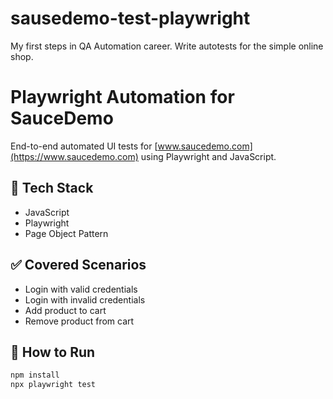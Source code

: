 # sausedemo-test-playwright
My first steps in QA Automation career. Write autotests for the simple online shop.

# Playwright Automation for SauceDemo

End-to-end automated UI tests for [www.saucedemo.com](https://www.saucedemo.com) using Playwright and JavaScript.

## 🚀 Tech Stack
- JavaScript
- Playwright
- Page Object Pattern

## ✅ Covered Scenarios
- Login with valid credentials
- Login with invalid credentials
- Add product to cart
- Remove product from cart

## 🧪 How to Run

```bash
npm install
npx playwright test
